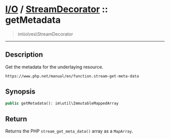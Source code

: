 # [I/O](io.md) / [StreamDecorator](io-StreamDecorator.md) :: getMetadata
 > im\io\res\StreamDecorator
____

## Description
Get the metadata for the underlaying resource.

`https://www.php.net/manual/en/function.stream-get-meta-data`

## Synopsis
```php
public getMetadata(): im\util\ImmutableMappedArray
```

## Return
Returns the PHP `stream_get_meta_data()` array
as a `MapArray`.
